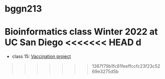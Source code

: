 # bggn213
Bioinformatics class Winter 2022 at UC San Diego
<<<<<<< HEAD
d
=======

- class 15: [Vaccination project](https://github.com/Nickase112/bggn213/blob/main/class15.Rmd)
>>>>>>> 1367f79b1fc81feeffccfc23f23c5269e3275d5b

